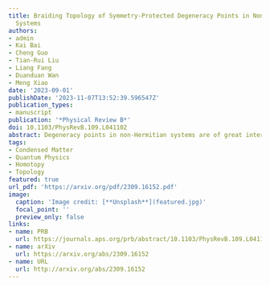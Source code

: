 ```yaml
---
title: Braiding Topology of Symmetry-Protected Degeneracy Points in Non-Hermitian
  Systems
authors:
- admin
- Kai Bai
- Cheng Guo
- Tian-Rui Liu
- Liang Fang
- Duanduan Wan
- Meng Xiao
date: '2023-09-01'
publishDate: '2023-11-07T13:52:39.596547Z'
publication_types:
- manuscript
publication: '*Physical Review B*'
doi: 10.1103/PhysRevB.109.L041102
abstract: Degeneracy points in non-Hermitian systems are of great interest. While a homotopic framework exists for understanding their behavior in the absence of symmetry, it does not apply to symmetry-protected degeneracy points with reduced codimension. In this work, utilizing algebraic topology, we provide a systematic classification of these symmetry-protected degenerate points and investigate the braid conservation rule followed by them. Using a model Hamiltonian and circuit simulation, we discover that, contrary to simple annihilation, pairwise created symmetry-protected degeneracy points merge into a higher order degeneracy point, which goes beyond the abelian picture. Our findings empower researchers across diverse fields to uncover new phenomena and applications harnessing symmetry-protected non-Hermitian degeneracy points.
tags:
- Condensed Matter 
- Quantum Physics
- Homotopy
- Topology
featured: true
url_pdf: 'https://arxiv.org/pdf/2309.16152.pdf'
image:
  caption: 'Image credit: [**Unsplash**](featured.jpg)'
  focal_point: ''
  preview_only: false
links:
- name: PRB
  url: https://journals.aps.org/prb/abstract/10.1103/PhysRevB.109.L041102
- name: arXiv
  url: https://arxiv.org/abs/2309.16152
- name: URL
  url: http://arxiv.org/abs/2309.16152
---
```

